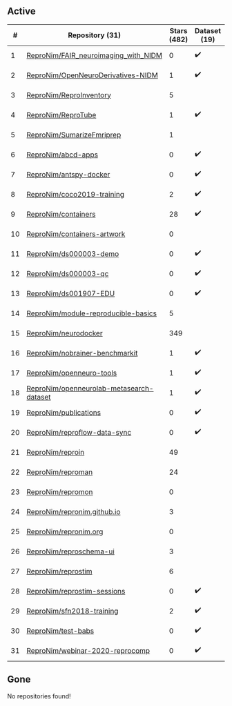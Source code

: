 ## Active
| # | Repository (31) | Stars (482) | Dataset (19) | `run` (20) | `containers-run` (1) | Last Modified |
| --- | --- | --- | --- | --- | --- | --- |
| 1 | [ReproNim/FAIR_neuroimaging_with_NIDM](https://github.com/ReproNim/FAIR_neuroimaging_with_NIDM) | 0 | :heavy_check_mark: |  |  | 2025-09-03 19:36:36+00:00 |
| 2 | [ReproNim/OpenNeuroDerivatives-NIDM](https://github.com/ReproNim/OpenNeuroDerivatives-NIDM) | 1 | :heavy_check_mark: | :heavy_check_mark: |  | 2025-05-19 16:44:57+00:00 |
| 3 | [ReproNim/ReproInventory](https://github.com/ReproNim/ReproInventory) | 5 |  | :heavy_check_mark: |  | 2025-08-20 12:34:10+00:00 |
| 4 | [ReproNim/ReproTube](https://github.com/ReproNim/ReproTube) | 1 | :heavy_check_mark: | :heavy_check_mark: |  | 2024-06-27 03:00:45+00:00 |
| 5 | [ReproNim/SumarizeFmriprep](https://github.com/ReproNim/SumarizeFmriprep) | 1 |  | :heavy_check_mark: |  | 2025-05-19 16:39:13+00:00 |
| 6 | [ReproNim/abcd-apps](https://github.com/ReproNim/abcd-apps) | 0 | :heavy_check_mark: |  |  | 2023-02-13 13:28:51+00:00 |
| 7 | [ReproNim/antspy-docker](https://github.com/ReproNim/antspy-docker) | 0 | :heavy_check_mark: |  |  | 2023-03-23 19:39:35+00:00 |
| 8 | [ReproNim/coco2019-training](https://github.com/ReproNim/coco2019-training) | 2 | :heavy_check_mark: |  |  | 2022-07-06 20:14:58+00:00 |
| 9 | [ReproNim/containers](https://github.com/ReproNim/containers) | 28 | :heavy_check_mark: | :heavy_check_mark: |  | 2025-09-02 06:03:47+00:00 |
| 10 | [ReproNim/containers-artwork](https://github.com/ReproNim/containers-artwork) | 0 |  | :heavy_check_mark: |  | 2023-08-11 18:07:48+00:00 |
| 11 | [ReproNim/ds000003-demo](https://github.com/ReproNim/ds000003-demo) | 0 | :heavy_check_mark: |  |  | 2019-07-18 16:16:52+00:00 |
| 12 | [ReproNim/ds000003-qc](https://github.com/ReproNim/ds000003-qc) | 0 | :heavy_check_mark: | :heavy_check_mark: | :heavy_check_mark: | 2019-08-31 12:40:29+00:00 |
| 13 | [ReproNim/ds001907-EDU](https://github.com/ReproNim/ds001907-EDU) | 0 | :heavy_check_mark: |  |  | 2022-05-13 11:30:14+00:00 |
| 14 | [ReproNim/module-reproducible-basics](https://github.com/ReproNim/module-reproducible-basics) | 5 |  | :heavy_check_mark: |  | 2021-04-28 12:33:17+00:00 |
| 15 | [ReproNim/neurodocker](https://github.com/ReproNim/neurodocker) | 349 |  | :heavy_check_mark: |  | 2025-09-02 00:35:18+00:00 |
| 16 | [ReproNim/nobrainer-benchmarkit](https://github.com/ReproNim/nobrainer-benchmarkit) | 1 | :heavy_check_mark: |  |  | 2022-11-10 18:37:02+00:00 |
| 17 | [ReproNim/openneuro-tools](https://github.com/ReproNim/openneuro-tools) | 1 | :heavy_check_mark: | :heavy_check_mark: |  | 2021-05-13 14:33:57+00:00 |
| 18 | [ReproNim/openneurolab-metasearch-dataset](https://github.com/ReproNim/openneurolab-metasearch-dataset) | 1 | :heavy_check_mark: | :heavy_check_mark: |  | 2018-04-04 00:21:36+00:00 |
| 19 | [ReproNim/publications](https://github.com/ReproNim/publications) | 0 | :heavy_check_mark: |  |  | 2019-06-07 13:46:55+00:00 |
| 20 | [ReproNim/reproflow-data-sync](https://github.com/ReproNim/reproflow-data-sync) | 0 | :heavy_check_mark: | :heavy_check_mark: |  | 2025-05-07 18:00:13+00:00 |
| 21 | [ReproNim/reproin](https://github.com/ReproNim/reproin) | 49 |  | :heavy_check_mark: |  | 2025-05-12 14:40:11+00:00 |
| 22 | [ReproNim/reproman](https://github.com/ReproNim/reproman) | 24 |  | :heavy_check_mark: |  | 2025-08-29 19:32:43+00:00 |
| 23 | [ReproNim/repromon](https://github.com/ReproNim/repromon) | 0 |  | :heavy_check_mark: |  | 2024-04-17 11:21:48+00:00 |
| 24 | [ReproNim/repronim.github.io](https://github.com/ReproNim/repronim.github.io) | 3 |  | :heavy_check_mark: |  | 2025-08-13 14:29:12+00:00 |
| 25 | [ReproNim/repronim.org](https://github.com/ReproNim/repronim.org) | 0 |  | :heavy_check_mark: |  | 2025-09-03 20:37:10+00:00 |
| 26 | [ReproNim/reproschema-ui](https://github.com/ReproNim/reproschema-ui) | 3 |  | :heavy_check_mark: |  | 2025-08-25 19:00:24+00:00 |
| 27 | [ReproNim/reprostim](https://github.com/ReproNim/reprostim) | 6 |  | :heavy_check_mark: |  | 2025-08-26 15:15:37+00:00 |
| 28 | [ReproNim/reprostim-sessions](https://github.com/ReproNim/reprostim-sessions) | 0 | :heavy_check_mark: |  |  | 2023-03-09 15:02:51+00:00 |
| 29 | [ReproNim/sfn2018-training](https://github.com/ReproNim/sfn2018-training) | 2 | :heavy_check_mark: |  |  | 2022-07-06 20:14:08+00:00 |
| 30 | [ReproNim/test-babs](https://github.com/ReproNim/test-babs) | 0 | :heavy_check_mark: | :heavy_check_mark: |  | 2023-12-08 20:39:43+00:00 |
| 31 | [ReproNim/webinar-2020-reprocomp](https://github.com/ReproNim/webinar-2020-reprocomp) | 0 | :heavy_check_mark: |  |  | 2020-12-04 18:51:46+00:00 |

## Gone
No repositories found!
